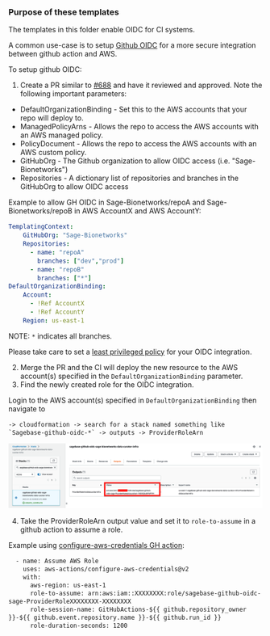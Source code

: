 ### Purpose of these templates

The templates in this folder enable OIDC for CI systems.

A common use-case is to setup [Github OIDC](https://docs.github.com/en/actions/deployment/security-hardening-your-deployments/configuring-openid-connect-in-amazon-web-services)
for a more secure integration between github action and AWS.

To setup github OIDC:
1. Create a PR similar to [#688](https://github.com/Sage-Bionetworks-IT/organizations-infra/pull/688)
and have it reviewed and approved. Note the following important parameters:
* DefaultOrganizationBinding - Set this to the AWS accounts that your repo will deploy to.
* ManagedPolicyArns - Allows the repo to access the AWS accounts with an AWS managed policy.
* PolicyDocument - Allows the repo to access the AWS accounts with an AWS custom policy.
* GitHubOrg - The Github organization to allow OIDC access (i.e. "Sage-Bionetworks")
* Repositories - A dictionary list of repositories and branches in the GitHubOrg to allow OIDC access

Example to allow GH OIDC in Sage-Bionetworks/repoA and Sage-Bionetworks/repoB in AWS AccountX and AWS AccountY:
```yaml
TemplatingContext:
    GitHubOrg: "Sage-Bionetworks"
    Repositories:
      - name: "repoA"
        branches: ["dev","prod"]
      - name: "repoB"
        branches: ["*"]
DefaultOrganizationBinding:
    Account:
      - !Ref AccountX
      - !Ref AccountY
    Region: us-east-1
```
NOTE: `*` indicates all branches.

  Please take care to set a [least privileged policy](https://csrc.nist.gov/glossary/term/least_privilege) for your OIDC integration.

2. Merge the PR and the CI will deploy the new resource to the AWS account(s) specified in the `DefaultOrganizationBinding` parameter.
3. Find the newly created role for the OIDC integration.

Login to the AWS account(s) specified in `DefaultOrganizationBinding` then navigate to
```
-> cloudformation -> search for a stack named something like `Sagebase-github-oidc-*` -> outputs -> ProviderRoleArn
```

![Cloudformation ProviderRoleArn value](aws-console-oidc-provider-role.png)

4. Take the ProviderRoleArn output value and set it to `role-to-assume`
in a github action to assume a role.

Example using [configure-aws-credentials GH action](https://github.com/aws-actions/configure-aws-credentials):
```
  - name: Assume AWS Role
    uses: aws-actions/configure-aws-credentials@v2
    with:
      aws-region: us-east-1
      role-to-assume: arn:aws:iam::XXXXXXXX:role/sagebase-github-oidc-sage-ProviderRoleXXXXXXXX-XXXXXXXX
      role-session-name: GitHubActions-${{ github.repository_owner }}-${{ github.event.repository.name }}-${{ github.run_id }}
      role-duration-seconds: 1200
```
